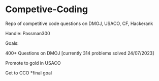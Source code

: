 # Competive-Coding
Repo of competitive code questions on DMOJ, USACO, CF, Hackerank


Handle: Passman300

Goals: 

400+ Questions on DMOJ [currently 314 problems solved 24/07/2023]

Promote to gold in USACO

Get to CCO *final goal
